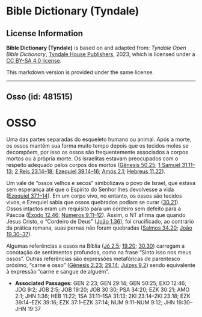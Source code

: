 # Bible Dictionary (Tyndale)

## License Information

**Bible Dictionary (Tyndale)** is based on and adapted from: _Tyndale Open Bible Dictionary_, [Tyndale House Publishers](https://tyndaleopenresources.com/), 2023, which is licensed under a [CC BY-SA 4.0 license](https://creativecommons.org/licenses/by-sa/4.0/legalcode.en).

This markdown version is provided under the same license.



--------------------------------

## Osso (id: 481515)

OSSO
====

Uma das partes separadas do esqueleto humano ou animal. Após a morte, os ossos mantêm sua forma muito tempo depois que os tecidos moles se decompõem, por isso os ossos são frequentemente associados a corpos mortos ou à própria morte. Os israelitas estavam preocupados com o respeito adequado pelos corpos dos mortos ([Gênesis 50\.25](https://ref.ly/Gen50:25); [1 Samuel 31\.11–13](https://ref.ly/1Sam31:11-1Sam31:13); [2 Reis 23\.14–18](https://ref.ly/2Kgs23:14-2Kgs23:18); [Ezequiel 39\.14–16](https://ref.ly/Ezek39:14-Ezek39:16); [Amós 2\.1](https://ref.ly/Amos2:1); [Hebreus 11\.22](https://ref.ly/Heb11:22)).

Um vale de “ossos velhos e secos” simbolizava o povo de Israel, que estava sem esperança até que o Espírito do Senhor lhes devolvesse a vida ([Ezequiel 37\.1–14](https://ref.ly/Ezek37:1-Ezek37:14)). Em um corpo vivo, no entanto, os ossos são tecidos vivos, e Ezequiel sabia que ossos quebrados podiam se curar ([30\.21](https://ref.ly/Ezek30:21)). Ossos intactos eram um requisito para um cordeiro sem defeito para a Páscoa ([Êxodo 12\.46](https://ref.ly/Exod12:46); [Números 9\.11–12](https://ref.ly/Num9:11-Num9:12)). Assim, o NT afirma que quando Jesus Cristo, o “Cordeiro de Deus” ([João 1\.36](https://ref.ly/John1:36)), foi crucificado, ao contrário da prática romana, suas pernas não foram quebradas ([Salmos 34\.20](https://ref.ly/Ps34:20); [João 19\.30–37](https://ref.ly/John19:30-John19:37)).

Algumas referências a ossos na Bíblia ([Jó 2\.5](https://ref.ly/Job2:5); [19\.20](https://ref.ly/Job19:20); [30\.30](https://ref.ly/Job30:30)) carregam a conotação de sentimentos profundos, como na frase “Sinto isso nos meus ossos”. Outras referências são expressões metafóricas de parentesco próximo, “carne e osso” ([Gênesis 2\.23](https://ref.ly/Gen2:23); [29\.14](https://ref.ly/Gen29:14); [Juízes 9\.2](https://ref.ly/Judg9:2)) sendo equivalente à expressão “carne e sangue de alguém”.

* **Associated Passages:** GEN 2:23; GEN 29:14; GEN 50:25; EXO 12:46; JDG 9:2; JOB 2:5; JOB 19:20; JOB 30:30; PSA 34:20; EZK 30:21; AMO 2:1; JHN 1:36; HEB 11:22; 1SA 31:11–1SA 31:13; 2KI 23:14–2KI 23:18; EZK 39:14–EZK 39:16; EZK 37:1–EZK 37:14; NUM 9:11–NUM 9:12; JHN 19:30–JHN 19:37

